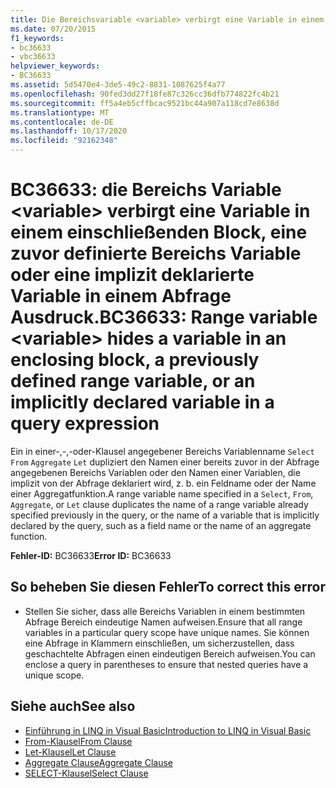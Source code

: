 ```yaml
---
title: Die Bereichsvariable <variable> verbirgt eine Variable in einem einschließenden Block, eine zuvor definierte Bereichsvariable oder eine implizit im Abfrageausdruck deklarierte Variable
ms.date: 07/20/2015
f1_keywords:
- bc36633
- vbc36633
helpviewer_keywords:
- BC36633
ms.assetid: 5d5470e4-3de5-49c2-8831-1087625f4a77
ms.openlocfilehash: 90fed3dd27f18fe87c326cc36dfb774822fc4b21
ms.sourcegitcommit: ff5a4eb5cffbcac9521bc44a907a118cd7e8638d
ms.translationtype: MT
ms.contentlocale: de-DE
ms.lasthandoff: 10/17/2020
ms.locfileid: "92162348"
---
```

# <a name="bc36633-range-variable-variable-hides-a-variable-in-an-enclosing-block-a-previously-defined-range-variable-or-an-implicitly-declared-variable-in-a-query-expression"></a><span data-ttu-id="c0cf1-102">BC36633: die Bereichs Variable \<variable> verbirgt eine Variable in einem einschließenden Block, eine zuvor definierte Bereichs Variable oder eine implizit deklarierte Variable in einem Abfrage Ausdruck.</span><span class="sxs-lookup"><span data-stu-id="c0cf1-102">BC36633: Range variable \<variable> hides a variable in an enclosing block, a previously defined range variable, or an implicitly declared variable in a query expression</span></span>

<span data-ttu-id="c0cf1-103">Ein in einer-,-,-oder-Klausel angegebener Bereichs Variablenname `Select` `From` `Aggregate` `Let` dupliziert den Namen einer bereits zuvor in der Abfrage angegebenen Bereichs Variablen oder den Namen einer Variablen, die implizit von der Abfrage deklariert wird, z. b. ein Feldname oder der Name einer Aggregatfunktion.</span><span class="sxs-lookup"><span data-stu-id="c0cf1-103">A range variable name specified in a `Select`, `From`, `Aggregate`, or `Let` clause duplicates the name of a range variable already specified previously in the query, or the name of a variable that is implicitly declared by the query, such as a field name or the name of an aggregate function.</span></span>

 <span data-ttu-id="c0cf1-104">**Fehler-ID:** BC36633</span><span class="sxs-lookup"><span data-stu-id="c0cf1-104">**Error ID:** BC36633</span></span>

## <a name="to-correct-this-error"></a><span data-ttu-id="c0cf1-105">So beheben Sie diesen Fehler</span><span class="sxs-lookup"><span data-stu-id="c0cf1-105">To correct this error</span></span>

- <span data-ttu-id="c0cf1-106">Stellen Sie sicher, dass alle Bereichs Variablen in einem bestimmten Abfrage Bereich eindeutige Namen aufweisen.</span><span class="sxs-lookup"><span data-stu-id="c0cf1-106">Ensure that all range variables in a particular query scope have unique names.</span></span> <span data-ttu-id="c0cf1-107">Sie können eine Abfrage in Klammern einschließen, um sicherzustellen, dass geschachtelte Abfragen einen eindeutigen Bereich aufweisen.</span><span class="sxs-lookup"><span data-stu-id="c0cf1-107">You can enclose a query in parentheses to ensure that nested queries have a unique scope.</span></span>

## <a name="see-also"></a><span data-ttu-id="c0cf1-108">Siehe auch</span><span class="sxs-lookup"><span data-stu-id="c0cf1-108">See also</span></span>

- [<span data-ttu-id="c0cf1-109">Einführung in LINQ in Visual Basic</span><span class="sxs-lookup"><span data-stu-id="c0cf1-109">Introduction to LINQ in Visual Basic</span></span>](../../programming-guide/language-features/linq/introduction-to-linq.md)
- [<span data-ttu-id="c0cf1-110">From-Klausel</span><span class="sxs-lookup"><span data-stu-id="c0cf1-110">From Clause</span></span>](../queries/from-clause.md)
- [<span data-ttu-id="c0cf1-111">Let-Klausel</span><span class="sxs-lookup"><span data-stu-id="c0cf1-111">Let Clause</span></span>](../queries/let-clause.md)
- [<span data-ttu-id="c0cf1-112">Aggregate Clause</span><span class="sxs-lookup"><span data-stu-id="c0cf1-112">Aggregate Clause</span></span>](../queries/aggregate-clause.md)
- [<span data-ttu-id="c0cf1-113">SELECT-Klausel</span><span class="sxs-lookup"><span data-stu-id="c0cf1-113">Select Clause</span></span>](../queries/select-clause.md)
